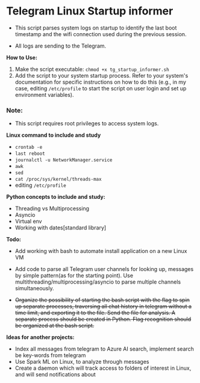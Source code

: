 # Telegram Linux Startup informer

- This script parses system logs on startup to identify the last boot timestamp and the wifi connection used during the previous session. 

- All logs are sending to the Telegram.


**How to Use:**
1. Make the script executable: `chmod +x tg_startup_informer.sh`
2. Add the script to your system startup process. Refer to your system's documentation 
for specific instructions on how to do this (e.g., in my case, editing `/etc/profile` to start the script on user login 
and set up environment variables).

### Note:

* This script requires root privileges to access system logs.

**Linux command to include and study**
- `crontab -e`
- `last reboot` 
- `journalctl -u NetworkManager.service`
- `awk`
- `sed`
- `cat /proc/sys/kernel/threads-max`
- editing `/etc/profile`

**Python concepts to include and study:**
- Threading vs Multiprocessing
- Asyncio
- Virtual env
- Working with dates[standard library]

**Todo:**

- Add working with bash to automate install application on a new Linux VM

- Add code to parse all Telegram user channels for looking up, messages by simple pattern(as for the starting point). 
Use multithreading/multiprocessing/asyncio to parse multiple channels simultaneously. 

- ~~Organize the possibility of starting the bash script with the flag to spin up separate processes, traversing all
chat history in telegram without a time limit, and exporting it to the file. 
Send the file for analysis. 
A separate process should be created in Python. 
Flag recognition should be organized at the bash script.~~


**Ideas for another projects:**

- Index all messages from telegram to Azure AI search, implement search be key-words from telegram
- Use Spark ML on Linux, to analyze through messages
- Create a daemon which will track access to folders of interest in Linux, and will send notifications about
